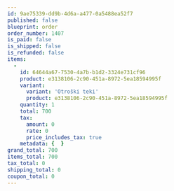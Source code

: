 ```yaml
---
id: 9ae75339-dd9b-4d6a-a477-0a5488ea52f7
published: false
blueprint: order
order_number: 1407
is_paid: false
is_shipped: false
is_refunded: false
items:
  -
    id: 64644a67-7530-4a7b-b1d2-3324e731cf96
    product: e3138106-2c90-451a-8972-5ea18594995f
    variant:
      variant: 'Otroški teki'
      product: e3138106-2c90-451a-8972-5ea18594995f
    quantity: 1
    total: 700
    tax:
      amount: 0
      rate: 0
      price_includes_tax: true
    metadata: {  }
grand_total: 700
items_total: 700
tax_total: 0
shipping_total: 0
coupon_total: 0
---
```

